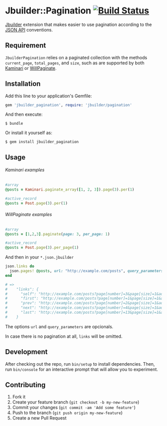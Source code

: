 # Jbuilder::Pagination [![Build Status](https://travis-ci.org/bacarini/jbuilder_pagination.svg?branch=master)](https://travis-ci.org/bacarini/jbuilder_pagination)

[Jbuilder](https://github.com/rails/jbuilder) extension that makes easier to use pagination according to the [JSON API](http://jsonapi.org/format/#fetching-pagination) conventions.

## Requirement

`JbuilderPagination` relies on a paginated collection with the methods `current_page`, `total_pages`, and `size`, such as are supported by both [Kaminari](https://github.com/amatsuda/kaminari) or [WillPaginate](https://github.com/mislav/will_paginate).

## Installation

Add this line to your application's Gemfile:

```ruby
gem 'jbuilder_pagination', require: 'jbuilder/pagination'
```

And then execute:

    $ bundle

Or install it yourself as:

    $ gem install jbuilder_pagination

## Usage

###### Kaminari examples
```ruby
#array
@posts = Kaminari.paginate_array([1, 2, 3]).page(3).per(1)

#active_record
@posts = Post.page(3).per(1)
```

###### WillPaginate examples

```ruby
#array
@posts = [1,2,3].paginate(page: 3, per_page: 1)

#active_record
@posts = Post.page(3).per_page(1)
```

And then in your `*.json.jbuilder`

```ruby
json.links do
  json.pages! @posts, url: "http://example.com/posts", query_parameters: { additional: 'parameters' }
end

# =>
#    "links": {
#      "self": "http://example.com/posts?page[number]=3&page[size]=1&additional=parameters",
#      "first": "http://example.com/posts?page[number]=1&page[size]=1&additional=parameters",
#      "prev": "http://example.com/posts?page[number]=2&page[size]=1&additional=parameters",
#      "next": "http://example.com/posts?page[number]=4&page[size]=1&additional=parameters",
#      "last": "http://example.com/posts?page[number]=13&page[size]=1&additional=parameters"
#    }
```
The options `url` and  `query_parameters` are opcionals.

In case there is no pagination at all, `links` will be omitted.

## Development

After checking out the repo, run `bin/setup` to install dependencies. Then, run `bin/console` for an interactive prompt that will allow you to experiment.

## Contributing

1. Fork it
2. Create your feature branch (`git checkout -b my-new-feature`)
3. Commit your changes (`git commit -am 'Add some feature'`)
4. Push to the branch (`git push origin my-new-feature`)
5. Create a new Pull Request
